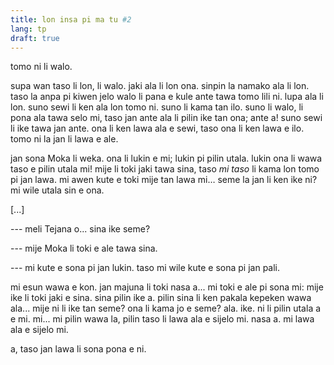 ```yaml
---
title: lon insa pi ma tu #2
lang: tp
draft: true
---
```


tomo ni li walo.

supa wan taso li lon, li walo. jaki ala li lon ona. sinpin la namako ala li lon. taso la anpa pi kiwen jelo walo li pana e kule ante tawa tomo lili ni. lupa ala li lon. suno sewi li ken ala lon tomo ni. suno li kama tan ilo. suno li walo, li pona ala tawa selo mi, taso jan ante ala li pilin ike tan ona; ante a! suno sewi li ike tawa jan ante. ona li ken lawa ala e sewi, taso ona li ken lawa e ilo. tomo ni la jan li lawa e ale.

jan sona Moka li weka. ona li lukin e mi; lukin pi pilin utala. lukin ona li wawa taso e pilin utala mi! mije li toki jaki tawa sina, taso _mi taso_ li kama lon tomo pi jan lawa. mi awen kute e toki mije tan lawa mi… seme la jan li ken ike ni? mi wile utala sin e ona.

[...]

--- meli Tejana o... sina ike seme?

--- mije Moka li toki e ale tawa sina.

--- mi kute e sona pi jan lukin. taso mi wile kute e sona pi jan pali.

mi esun wawa e kon. jan majuna li toki nasa a... mi toki e ale pi sona mi: mije ike li toki jaki e sina. sina pilin ike a. pilin sina li ken pakala kepeken wawa ala... mije ni li ike tan seme? ona li kama jo e seme? ala. ike. ni li pilin utala a e mi. mi... mi pilin wawa la, pilin taso li lawa ala e sijelo mi. nasa a. mi lawa ala e sijelo mi.

a, taso jan lawa li sona pona e ni.


